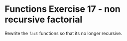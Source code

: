 # Functions Exercise 17 - non recursive factorial

Rewrite the `fact` functions so that its no longer recursive.

